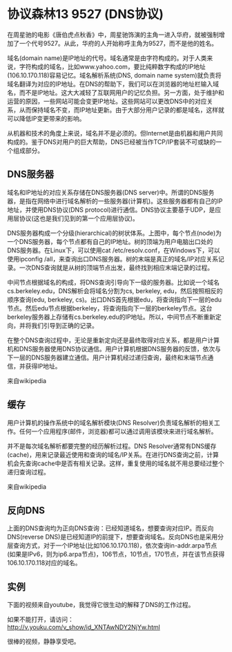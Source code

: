 # 协议森林13 9527 (DNS协议)

在周星驰的电影《唐伯虎点秋香》中，周星驰饰演的主角一进入华府，就被强制增加了一个代号9527。从此，华府的人开始称呼主角为9527，而不是他的姓名。

域名(domain
name)是IP地址的代号。域名通常是由字符构成的。对于人类来说，字符构成的域名，比如www.yahoo.com，要比纯粹数字构成的IP地址(106.10.170.118)容易记忆。域名解析系统(DNS,
domain name
system)就负责将域名翻译为对应的IP地址。在DNS的帮助下，我们可以在浏览器的地址栏输入域名，而不是IP地址。这大大减轻了互联网用户的记忆负担。另一方面，处于维护和运营的原因，一些网站可能会变更IP地址。这些网站可以更改DNS中的对应关系，从而保持域名不变，而IP地址更新。由于大部分用户记录的都是域名，这样就可以降低IP变更带来的影响。

从机器和技术的角度上来说，域名并不是必须的。但Internet是由机器和用户共同构成的。鉴于DNS对用户的巨大帮助，DNS已经被当作TCP/IP套装不可或缺的一个组成部分。

 

## DNS服务器

域名和IP地址的对应关系存储在DNS服务器(DNS
server)中。所谓的DNS服务器，是指在网络中进行域名解析的一些服务器(计算机)。这些服务器都有自己的IP地址，并使用DNS协议(DNS
protocol)进行通信。DNS协议主要基于UDP，是应用层协议(这也是我们见到的第一个应用层协议)。

DNS服务器构成一个分级(hierarchical)的树状体系。上图中，每个节点(node)为一个DNS服务器，每个节点都有自己的IP地址。树的顶端为用户电脑出口处的DNS服务器。在Linux下，可以使用cat
/etc/resolv.conf，在Windows下，可以使用ipconfig
/all，来查询出口DNS服务器。树的末端是真正的域名/IP对应关系记录。一次DNS查询就是从树的顶端节点出发，最终找到相应末端记录的过程。

中间节点根据域名的构成，将DNS查询引导向下一级的服务器。比如说一个域名cs.berkeley.edu，DNS解析会将域名分割为cs, berkeley,
edu，然后按照相反的顺序查询(edu, berkeley,
cs)。出口DNS首先根据edu，将查询指向下一层的edu节点。然后edu节点根据berkeley，将查询指向下一层的berkeley节点。这台berkeley服务器上存储有cs.berkeley.edu的IP地址。所以，中间节点不断重新定向，并将我们引导到正确的记录。

在整个DNS查询过程中，无论是重新定向还是最终取得对应关系，都是用户计算机和DNS服务器使用DNS协议通信。用户计算机根据DNS服务器的反馈，依次与下一层的DNS服务器建立通信。用户计算机经过递归查询，最终和末端节点通信，并获得IP地址。



来自wikipedia

 

## 缓存

用户计算机的操作系统中的域名解析模块(DNS
Resolver)负责域名解析的相关工作。任何一个应用程序(邮件，浏览器)都可以通过调用该模块来进行域名解析。

并不是每次域名解析都要完整的经历解析过程。DNS
Resolver通常有DNS缓存(cache)，用来记录最近使用和查询的域名/IP关系。在进行DNS查询之前，计算机会先查询cache中是否有相关记录。这样，重复使用的域名就不用总要经过整个递归查询过程。



来自wikipedia

## 反向DNS

上面的DNS查询均为正向DNS查询：已经知道域名，想要查询对应IP。而反向DNS(reverse
DNS)是已经知道IP的前提下，想要查询域名。反向DNS也是采用分层查询方式，对于一个IP地址(比如106.10.170.118)，依次查询in-addr.arpa节点(如果是IPv6，则为ip6.arpa节点)，106节点，10节点，170节点，并在该节点获得106.10.170.118对应的域名。


## 实例

下面的视频来自youtube，我觉得它很生动的解释了DNS的工作过程。


如果不能打开，请访问： http://v.youku.com/v_show/id_XNTAwNDY2NjYw.html

很棒的视频，静静享受吧。
